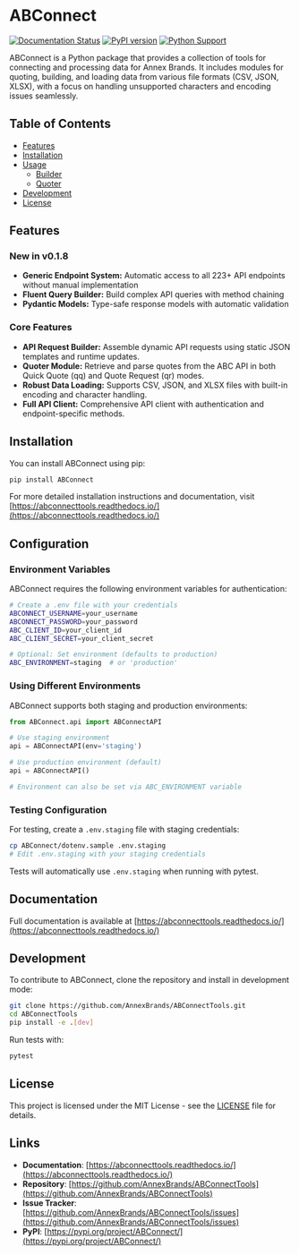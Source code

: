 # ABConnect

[![Documentation Status](https://readthedocs.org/projects/abconnecttools/badge/?version=latest)](https://abconnecttools.readthedocs.io/en/latest/?badge=latest)
[![PyPI version](https://badge.fury.io/py/ABConnect.svg)](https://badge.fury.io/py/ABConnect)
[![Python Support](https://img.shields.io/pypi/pyversions/ABConnect.svg)](https://pypi.org/project/ABConnect/)

ABConnect is a Python package that provides a collection of tools for connecting and processing data for Annex Brands. It includes modules for quoting, building, and loading data from various file formats (CSV, JSON, XLSX), with a focus on handling unsupported characters and encoding issues seamlessly.

## Table of Contents

- [Features](#features)
- [Installation](#installation)
- [Usage](#usage)
  - [Builder](#builder)
  - [Quoter](#quoter)
- [Development](#development)
- [License](#license)

## Features

### New in v0.1.8
- **Generic Endpoint System:** Automatic access to all 223+ API endpoints without manual implementation
- **Fluent Query Builder:** Build complex API queries with method chaining
- **Pydantic Models:** Type-safe response models with automatic validation

### Core Features
- **API Request Builder:** Assemble dynamic API requests using static JSON templates and runtime updates.
- **Quoter Module:** Retrieve and parse quotes from the ABC API in both Quick Quote (qq) and Quote Request (qr) modes.
- **Robust Data Loading:** Supports CSV, JSON, and XLSX files with built-in encoding and character handling.
- **Full API Client:** Comprehensive API client with authentication and endpoint-specific methods.

## Installation

You can install ABConnect using pip:

```bash
pip install ABConnect
```

For more detailed installation instructions and documentation, visit [https://abconnecttools.readthedocs.io/](https://abconnecttools.readthedocs.io/)

## Configuration

### Environment Variables

ABConnect requires the following environment variables for authentication:

```bash
# Create a .env file with your credentials
ABCONNECT_USERNAME=your_username
ABCONNECT_PASSWORD=your_password
ABC_CLIENT_ID=your_client_id
ABC_CLIENT_SECRET=your_client_secret

# Optional: Set environment (defaults to production)
ABC_ENVIRONMENT=staging  # or 'production'
```

### Using Different Environments

ABConnect supports both staging and production environments:

```python
from ABConnect.api import ABConnectAPI

# Use staging environment
api = ABConnectAPI(env='staging')

# Use production environment (default)
api = ABConnectAPI()

# Environment can also be set via ABC_ENVIRONMENT variable
```

### Testing Configuration

For testing, create a `.env.staging` file with staging credentials:

```bash
cp ABConnect/dotenv.sample .env.staging
# Edit .env.staging with your staging credentials
```

Tests will automatically use `.env.staging` when running with pytest.

## Documentation

Full documentation is available at [https://abconnecttools.readthedocs.io/](https://abconnecttools.readthedocs.io/)

## Development

To contribute to ABConnect, clone the repository and install in development mode:

```bash
git clone https://github.com/AnnexBrands/ABConnectTools.git
cd ABConnectTools
pip install -e .[dev]
```

Run tests with:

```bash
pytest
```

## License

This project is licensed under the MIT License - see the [LICENSE](LICENSE) file for details.

## Links

- **Documentation**: [https://abconnecttools.readthedocs.io/](https://abconnecttools.readthedocs.io/)
- **Repository**: [https://github.com/AnnexBrands/ABConnectTools](https://github.com/AnnexBrands/ABConnectTools)
- **Issue Tracker**: [https://github.com/AnnexBrands/ABConnectTools/issues](https://github.com/AnnexBrands/ABConnectTools/issues)
- **PyPI**: [https://pypi.org/project/ABConnect/](https://pypi.org/project/ABConnect/)